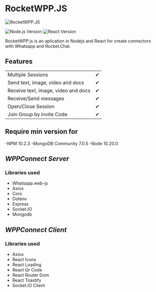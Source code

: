 # RocketWPP.JS

![RocketWPP.JS](https://i.imgur.com/M7iSCgd.png)

![Node.js Version](https://img.shields.io/badge/Node.js-10.20.0-green.svg)
![React Version](https://img.shields.io/badge/React-18.2.0-5ed3f3.svg)

RocketWPP.js is an aplication in Nodejs and React for create connectors with Whatsapp and Rocket.Chat.

## Features

|                                      |     |
| ------------------------------------ | --- |
| Multiple Sessions                    | ✔   |
| Send   text, image, video and docs   | ✔   |
| Receive text, image, video and docs  | ✔   |
| Receive/Send messages                | ✔   |
| Open/Close Session                   | ✔   |
| Join Group by Invite Code            | ✔   |

## Require min version for
-NPM 10.2.3
-MongoDB Community 7.0.5
-Node 10.20.0

## _WPPConnect Server_

### Libraries used

- Whatsapp.web-js
- Axios
- Cors
- Dotenv
- Express
- Socket.IO
- Mongodb

## _WPPConnect Client_

### Libraries used

- Axios
- React Icons
- React Loading
- React Qr Code
- React Router Dom
- React Toastify
- Socket.IO Client
